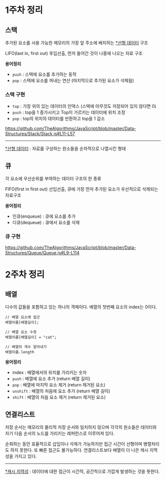 # 1주차 정리

## 스택

추가된 요소를 사용 가능한 메모리의 가장 앞 주소에 배치하는 <u>*선형 데이터</u> 구조

LIFO(last in, first out) 후입선출, 먼저 들어간 것이 나중에 나오는 자료 구조

**용어정리** 

- `push` : 스택에 요소를 추가하는 동작
- `pop` : 스택에 요소를 꺼내는 연산 (마지막으로 추가된 요소가 삭제됨)

### 스택 구현

- `top` : 가장 위의 있는 데이터의 인덱스 (스택에 아무것도 저장되어 있지 않다면 0)
- `push` : top을 1 증가시키고 Top이 가르키는 데이터에 위치 조정
- `pop` : top의 위치의 데이터를 반환하고 top을 1 감소

https://github.com/TheAlgorithms/JavaScript/blob/master/Data-Structures/Stack/Stack.js#L11-L57

---
<u>*선형 데이터</u> : 자료를 구성하는 원소들을 순차적으로 나열시킨 형태

## 큐

각 요소에 우선순위를 부여하는 데이터 구조의 한 종류

FIFO(first in first out) 선입선출, 큐에 가장 먼저 추가된 요소가 우선적으로 삭제되는 자료구조

**용어정리** 

- 인큐(enqueue) : 큐에 요소를 추가
- 디큐(dequeue) : 큐에서 요소를 삭제

### 큐 구현

https://github.com/TheAlgorithms/JavaScript/blob/master/Data-Structures/Queue/Queue.js#L9-L114

# 2주차 정리

## 배열

다수의 값들을 포함하고 있는 하나의 객체이다. 배열의 첫번째 요소의 index는 0이다.

```
// 배열 요소에 접근
배열이름[배열길이];

// 배열 요소 수정
배열이름[배열길이] = "cat";

// 배열의 개수 알아내기
배열이름.length

```

**용어정리** 

- index : 배열에서의 위치를 가리키는 숫자
- `push` : 배열에 요소 추가 (return 배열 길이)
- `pop` : 배열에 마지막 요소 제거 (return 제거된 요소)
- `unshift` : 배열의 처음에 요소 추가 (return 배열 길이)
- `shift` : 배열의 처음 요소 제거 (return 제거된 요소)


## 연결리스트

저장 순서는 메모리의 물리적 저장 순서와 일치하지 않으며 각각의 원소들은 데이터와 자기 다음 순서의 노드를 가리키는 레퍼런스로 이루어져 있다. 

순회하는 동안 효율적으로 삽입이나 삭제가 가능하지만 접근 시간이 선형이며 병렬처리도 하지 못한다. 또 빠른 접근도 불가능하다. 연결리스트보다 배열이 더 나은 캐시 지역성을 가지고 있다.

---
<u>*캐시 지역성</u> : 데이터에 대한 접근이 시간적, 공간적으로 가깝게 발생하는 것을 뜻한다.

